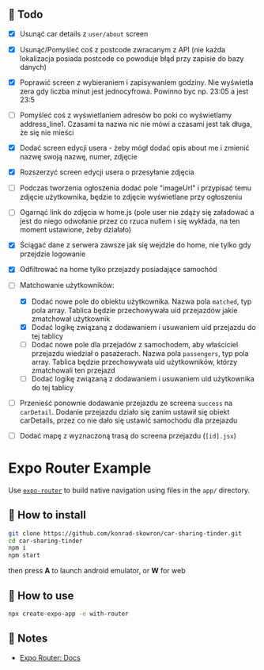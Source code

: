 ## :construction_worker: Todo
- [X] Usunąć car details z `user/about` screen 
- [X] Usunąć/Pomyśleć coś z postcode zwracanym z API (nie każda lokalizacja posiada postcode co powoduje błąd przy zapisie do bazy danych)
- [X] Poprawić screen z wybieraniem i zapisywaniem godziny. Nie wyświetla zera gdy liczba minut jest jednocyfrowa. Powinno byc np. 23:05 a jest 23:5
- [ ] Pomyśleć coś z wyświetlaniem adresów bo poki co wyświetlamy address_line1. Czasami ta nazwa nic nie mówi a czasami jest tak długa, że się nie mieści
- [X] Dodać screen edycji usera - żeby mógł dodać opis about me i zmienić nazwę swoją nazwę, numer, zdjęcie
- [X] Rozszerzyć screen edycji usera o przesyłanie zdjęcia 
- [ ] Podczas tworzenia ogłoszenia dodać pole "imageUrl" i przypisać temu zdjęcie użytkownika, będzie to zdjęcie wyświetlane przy ogłoszeniu
- [ ] Ogarnąć link do zdjęcia w home.js (pole user nie zdąży się załadować a jest do niego odwołanie przez co rzuca nullem i się wykłada, na ten moment ustawione, żeby działało)
- [X] Ściągać dane z serwera zawsze jak się wejdzie do home, nie tylko gdy przejdzie logowanie
- [X] Odfiltrować na home tylko przejazdy posiadające samochód
- [ ] Matchowanie użytkowników:
  - [X] Dodać nowe pole do obiektu użytkownika. Nazwa pola `matched`, typ pola array. Tablica będzie przechowywała uid przejazdów jakie zmatchował użytkownik
  - [X] Dodać logikę związaną z dodawaniem i usuwaniem uid przejazdu do tej tablicy
  - [ ] Dodać nowe pole dla przejadów z samochodem, aby właściciel przejazdu wiedział o pasażerach. Nazwa pola `passengers`, typ pola array. Tablica będzie przechowywała uid użytkowników, którzy zmatchowali ten przejazd
  - [ ] Dodać logikę związaną z dodawaniem i usuwaniem uid użytkownika do tej tablicy
- [ ] Przenieść ponownie dodawanie przejazdu ze screena `success` na `carDetail`. Dodanie przejazdu działo się zanim ustawił się obiekt carDetails, przez co nie dało się ustawić samochodu dla przejazdu
- [ ] Dodać mapę z wyznaczoną trasą do screena przejazdu (`[id].jsx`)
     

# Expo Router Example

Use [`expo-router`](https://docs.expo.dev/router/introduction/) to build native navigation using files in the `app/` directory.

## 🔨 How to install

```sh
git clone https://github.com/konrad-skowron/car-sharing-tinder.git
cd car-sharing-tinder
npm i
npm start
```
then press **A** to launch android emulator, or **W** for web

## 🚀 How to use

```sh
npx create-expo-app -e with-router
```

## 📝 Notes

- [Expo Router: Docs](https://docs.expo.dev/router/introduction/)
